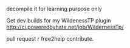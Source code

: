 decompile it for learning purpose only

Get dev builds for my WildenessTP plugin http://ci.poweredbyhate.net/job/WildernessTp/

pull request r free2help contribute.
